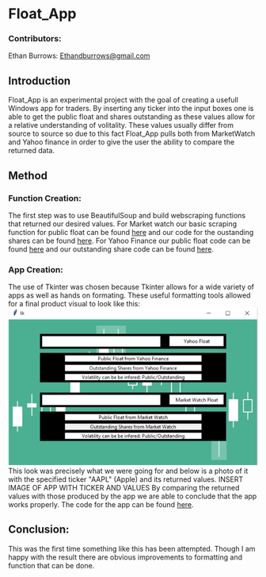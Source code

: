 # Float_App

### Contributors:
Ethan Burrows: Ethandburrows@gmail.com

## Introduction
Float_App is an experimental project with the goal of creating a usefull Windows app for traders. By inserting any ticker into the input boxes one is able to get the public float and shares outstanding as these values allow for a relative understanding of volitality. These values usually differ from source to source so due to this fact Float_App pulls both from MarketWatch and Yahoo finance in order to give the user the ability to compare the returned data.

## Method
### Function Creation:
The first step was to use BeautifulSoup and build webscraping functions that returned our desired values. For Market watch our basic scraping function for public float can be found [here](F&D_marketwatch.py) and our code for the oustanding shares can be found [here](Out_Shares_MW.py). For Yahoo Finance our public float code can be found [here](F&D_yahoo.py) and our outstanding share code can be found [here](Out_Shares_Y.py).

### App Creation:
The use of Tkinter was chosen because Tkinter allows for a wide variety of apps as well as hands on formating. These useful formatting tools allowed for a final product visual to look like this:
![](Figures/Image_app(1).PNG)
This look was precisely what we were going for and below is a photo of it with the specified ticker "AAPL" (Apple) and its returned values. 
INSERT IMAGE OF APP WITH TICKER AND VALUES
By comparing the returned values with those produced by the app we are able to conclude that the app works properly. The code for the app can be found [here](Float_app.py).

## Conclusion: 
This was the first time something like this has been attempted. Though I am happy with the result there are obvious improvements to formatting and function that can be done. 
